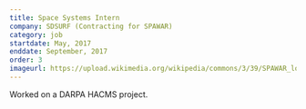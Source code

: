 ```yaml
---
title: Space Systems Intern
company: SDSURF (Contracting for SPAWAR)
category: job
startdate: May, 2017
enddate: September, 2017
order: 3
imageurl: https://upload.wikimedia.org/wikipedia/commons/3/39/SPAWAR_logo.gif
---
```


Worked on a DARPA HACMS project.
